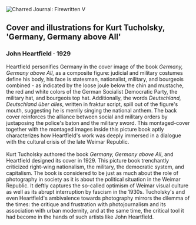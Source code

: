 <div class="artwork-of-the-day">
  <div class="container">
    <div class="img-wrapper">
      <img
        src="https://uploads2.wikiart.org/00292/images/john-heartfield/4.jpg!Large.jpg"
        alt="Charred Journal: Firewritten V" />
    </div>
    <div class="artwork-detail">
      <div class="artwork-origin"> 
        <h2 class="artwork-name">Cover and illustrations for Kurt Tucholsky, 'Germany, Germany above All'</h2>
        <h3 class="artist">
          John Heartfield
                    ·  1929
        </h3>
      </div>
      <p class="description">
        <span class="artwork-description-text ng-binding" ng-bind-html="viewModel.ArtworkOfTheDay.Description | unsafe">Heartfield personifies Germany in the cover image of the book <i>Germany, Germany above All</i>, as a composite figure: judicial and military costumes define his body, his face is statesman, nationalist, military, and bourgeois combined - as indicated by the loose joule below the chin and mustache, the red and white colors of the German Socialist Democratic Party, the military hat, and bourgeois top hat. Additionally, the words <i>Deutschland, Deutschland über alles</i>, written in fraktur script, spill out of the figure's mouth, suggesting he is merrily singing the national anthem. The back cover reinforces the alliance between social and military orders by juxtaposing the police's baton and the military sword. This montaged-cover together with the montaged images inside this picture book aptly characterizes how Heartfield's work was deeply immersed in a dialogue with the cultural crisis of the late Weimar Republic.<br><br>Kurt Tucholsky authored the book <i>Germany, Germany above All</i>, and Heartfield designed its cover in 1929. This picture book trenchantly criticized right-wing nationalism, the military, the democratic system, and capitalism. The book is considered to be just as much about the role of photography in society as it is about the political situation in the Weimar Republic. It deftly captures the so-called optimism of Weimar visual culture as well as its abrupt interruption by fascism in the 1930s. Tucholsky's and even Heartfield's ambivalence towards photography mirrors the dilemma of the times: the critique and frustration with photojournalism and its association with urban modernity, and at the same time, the critical tool it had become in the hands of such artists like John Heartfield.</span>
                        <div class="text-shadow-container" ng-show="showShadow" style=""></div>
      </p>
    </div>
  </div>

</div>
